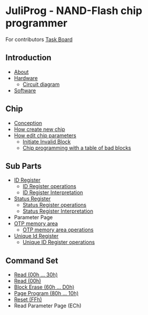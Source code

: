 
# JuliProg - NAND-Flash chip programmer

For contributors [Task Board](https://github.com/users/JuliProg/projects/1)

## Introduction

- [About](https://github.com/JuliProg/Wiki/wiki/About-JuliProg)
- [Hardware](https://github.com/JuliProg/Hardware)
  - [Circuit diagram](https://github.com/JuliProg/Hardware/wiki/Circuit-diagram)  
- [Software](https://github.com/JuliProg/Software)
  


## Chip

- [Сonception](https://github.com/JuliProg/Wiki/wiki/Chip-conception)
- [How create new chip](https://github.com/JuliProg/Wiki/wiki/How-create-new-chip)
- [How edit chip parameters](https://github.com/JuliProg/Wiki/wiki/How-edit-chip-parameters)
  - [Initiate Invalid Block](https://github.com/JuliProg/Wiki/wiki/Initiate-Invalid-Block)
  - [Chip programming with a table of bad blocks](https://github.com/JuliProg/Wiki/wiki/Chip-programming-taking-into-account-the-table-of-bad-blocks#custom-remapper)

## Sub Parts

- [ID Register](https://github.com/JuliProg/Wiki/wiki/ID-Register)
  - [ID Register operations](https://github.com/JuliProg/Wiki/wiki/ID-Register-operations)
  - [ID Register Interpretation](https://github.com/JuliProg/Wiki/wiki/ID-Register-Interpretation)
- [Status Register](https://github.com/JuliProg/Wiki/wiki/StatusRegister)
  - [Status Register operations](https://github.com/JuliProg/Wiki/wiki/Status-Register-operations)
  - [Status Register Interpretation](https://github.com/JuliProg/Wiki/wiki/Status-Register-Interpretation)
- Parameter Page
- [OTP memory area](https://github.com/JuliProg/Wiki/wiki/OTP-memory-area)
  - [OTP memory area operations](https://github.com/JuliProg/Wiki/wiki/OTP-memory-area-operations)
- [Unique Id Register](https://github.com/JuliProg/Wiki/wiki/UNIQUE-ID-Register)
  - [Unique ID Register operations](https://github.com/JuliProg/Wiki/wiki/UNIQUE-ID-Register-operations)

## Command Set

- [Read (00h ... 30h)](https://github.com/JuliProg/Wiki/wiki/Command-Sets#read_00h_30hdll)
- [Read (00h)](https://github.com/JuliProg/Wiki/wiki/Command-Sets#read_00hdll)
- [Block Erase (60h ... D0h)](https://github.com/JuliProg/Wiki/wiki/Command-Sets#erase_60h_d0hdll)
- [Page Program (80h ... 10h)](https://github.com/JuliProg/Wiki/wiki/Command-Sets#pageprogram_80h_10hdll)
- [Reset (FFh)](https://github.com/JuliProg/Wiki/wiki/Command-Sets#reset_ffhdll)
- Read Parameter Page (ECh)
  
